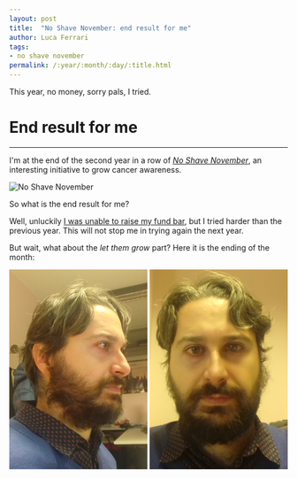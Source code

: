 ```yaml
---
layout: post
title:  "No Shave November: end result for me"
author: Luca Ferrari
tags:
- no shave november
permalink: /:year/:month/:day/:title.html
---
```

This year, no money, sorry pals, I tried.

# End result for me
-----

I'm at the end of the second year in a row of [*No Shave November*](https://no-shave.org/), an interesting  initiative to grow cancer awareness.

![No Shave November](https://no-shave.org/img/nsn_circle_full.png)

So what is the end result for me?

Well, unluckily [I was unable to raise my fund bar](https://no-shave.org/member/fluca1978), but I tried harder than the previous year.
This will not stop me in trying again the next year.

But wait, what about the *let them grow* part? Here it is the ending of the month:

![noshavenovember2017_a](/images/posts/noshavenovember/2017_a.png)
![noshavenovember2017_b](/images/posts/noshavenovember/2017_b.png)
